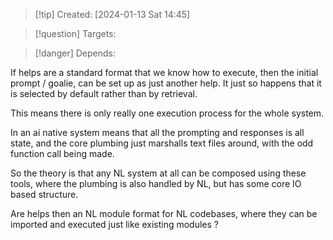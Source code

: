 
>[!tip] Created: [2024-01-13 Sat 14:45]

>[!question] Targets: 

>[!danger] Depends: 

If helps are a standard format that we know how to execute, then the initial prompt / goalie, can be set up as just another help.  It just so happens that it is selected by default rather than by retrieval.

This means there is only really one execution process for the whole system.

In an ai native system means that all the prompting and responses is all state, and the core plumbing just marshalls text files around, with the odd function call being made.

So the theory is that any NL system at all can be composed using these tools, where the plumbing is also handled by NL, but has some core IO based structure.

Are helps then an NL module format for NL codebases, where they can be imported and executed just like existing modules ?